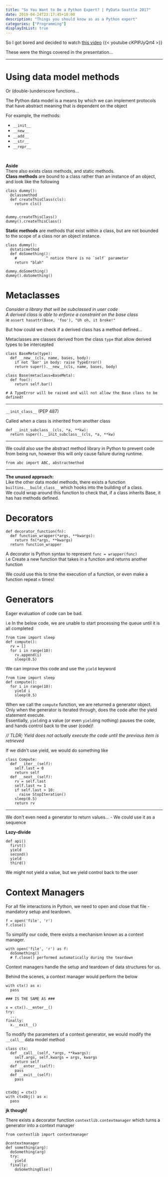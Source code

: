 ```yaml
---
title: "So You Want to Be a Python Expert? | PyData Seattle 2017"
date: 2019-04-24T23:17:45+10:00
description: "Things you should know as as a Python expert"
categories: ["Programming"]
displayInList: true
---
```


So I got bored and decided to watch [this video](https://www.youtube.com/watch?v=cKPlPJyQrt4)
{{< youtube cKPlPJyQrt4 >}}

These were the things covered in the presentation...

---

# Using data model methods
Or (double-)underscore functions...

The Python data model is a means by which we can implement protocols that have abstract meaning that is dependent on the object

For example, the methods:  

* `__init__`
* `__new__`
* `__add__`
* `__str__`
* `__repr__`

&nbsp;  


**Aside**  
There also exists class methods, and static methods.  
**Class methods** are bound to a class rather than an instance of an object, and look like the following

```python3
class dummy():
  @classmethod
  def createThisClass(cls):
    return cls()


dummy.createThisClass()
dummy().createThisClass()
```

**Static methods** are methods that exist within a class, but are not bounded to the scope of a class nor an object instance.

```python3
class dummy():
  @staticmethod
  def doSomething():
    #             ^ notice there is no `self` parameter
    return "blah"

dummy.doSomething()
dummy().doSomething()
```

# Metaclasses

_Consider a library that will be subclassed in user code  
A derived class is able to enforce a constraint on the base class_  
ie `assert hasattr(Base, 'foo'), "Uh oh, it broke!"`  

But how could we check if a derived class has a method defined...


Metaclasses are classes derived from the class `type` that allow derived types to be intercepted

```python3
class BaseMeta(type):
  def __new__(cls, name, bases, body):
    if not 'bar' in body: raise TypeError()
    return super().__new__(cls, name, bases, body)

class Base(metaclass=BaseMeta):
  def foo():
    return self.bar()

# A TypeError will be raised and will not allow the Base class to be defined!
```

---

`__init_class__` (PEP 487)

Called when a class is inherited from another class

```python3
def __init_subclass__(cls, *a, **kw):
  return super().__init_subclass__(cls, *a, **kw)
```

---

We could also use the abstract method library in Python to prevent code from being run, however this will only cause failure during runtime.  

```python3
from abc import ABC, abstractmethod
```

--- 

**The unused approach:**  
Like the other data model methods, there exists a function `builtins.__build_class__` which hooks into the building of a class.  
We could wrap around this function to check that, if a class inherits Base, it has has methods defined.

# Decorators
```python3
def decorator_function(fn):
  def function_wrapper(*args, **kwargs):
    return fn(*args, **kwargs)
  return function_wrapper
```

A decorator is Python syntax to represent `func = wrapper(func)`  
i.e Create a new function that takes in a function and returns another function

We could use this to time the execution of a function, or even make a function repeat `n` times!

# Generators
Eager evaluation of code can be bad.  

i.e In the below code, we are unable to start processing the queue until it is all completed
```python3
from time import sleep
def compute():
  rv = []
  for i in range(10):
    rv.append(i)
    sleep(0.5)
```

We can improve this code and use the `yield` keyword
```python3
from time import sleep
def compute():
  for i in range(10):
    yield i
    sleep(0.5)
```

When we call the `compute` function, we are returned a generator object.  
Only when the generator is iterated through, does the code after the yield statement execute.  
Essentially, `yield`ing a value (or even `yield`ing nothing) pauses the code, and hands control back to the user (code)!

_// TLDR; Yield does not actually execute the code until the previous item is retrieved_

If we didn't use yield, we would do something like
```python3
class Compute:
  def __iter__(self):
    self.last = 0
    return self
  def __next__(self):
    rv = self.last
    self.last += 1
    if self.last > 10:
      raise StopIteration()
    sleep(0.5)
    return rv
```

---

We don't even need a generator to return values... - We could use it as a sequence

**Lazy-divide**
```python3
def api()
  first()
  yield
  second()
  yield
  third()
```

We might not yield a value, but we yield control back to the user

# Context Managers
For all file interactions in Python, we need to open and close that file - mandatory setup and teardown.

```python3
f = open('file', 'r')
f.close()
```

To simplify our code, there exists a mechanism known as a context manager.
```python3
with open('file', 'r') as f:
  doSomething()
  # f.close() performed automatically during the teardown
```

Context managers handle the setup and teardown of data structures for us.

Behind the scenes, a context manager would perform the below
```python3
with ctx() as x:
  pass
  
### IS THE SAME AS ###

x = ctx().__enter__()
try:
  ...
finally:
  x.__exit__()
```

To modify the parameters of a context generator, we would modify the `__call__` data model method

```python3
class ctx:
  def __call__(self, *args, **kwargs):
    self.args, self.kwargs = args, kwargs
    return self
  def __enter__(self):
    pass
  def __exit__(self):
    pass


ctxObj = ctx()
with ctxObj() as x:
  pass
```

**jk though!**  

There exists a decorator function `contextlib.contextmanager` which turns a generator into a context manager

```python3
from contextlib import contextmanager

@contextmanager
def something(arg):
  doSomething(arg)
  try:
    yield
  finally:
    doSomethingElse()
```
